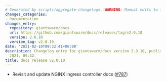 ```yaml
---
# Generated by scripts/aggregate-changelogs. WARNING: Manual edits to this files will be overwritten.
changes_categories:
- Documentation
changes_entry:
  repository: giantswarm/docs
  url: https://github.com/giantswarm/docs/releases/tag/v2.0.10
  version: 2.0.10
  version_tag: v2.0.10
date: '2021-02-10T09:32:41+00:00'
description: Changelog entry for giantswarm/docs version 2.0.10, published on 10 February
  2021, 09:32.
title: docs release v2.0.10
---
```


- Revisit and update NGINX ingress controller docs ([#787](https://github.com/giantswarm/docs/pull/787))
